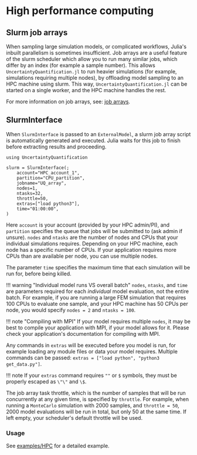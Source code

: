 # High performance computing

## Slurm job arrays

When sampling large simulation models, or complicated workflows, Julia's inbuilt parallelism is sometimes insufficient. Job arrays are a useful feature of the slurm scheduler which allow you to run many similar jobs, which differ by an index (for example a sample number). This allows `UncertaintyQuantification.jl` to run heavier simulations (for example, simulations requiring multiple nodes), by offloading model sampling to an HPC machine using slurm. This way, `UncertaintyQuantification.jl` can be started on a single worker, and the HPC machine handles the rest.

For more information on job arrays, see: [job arrays](https://slurm.schedmd.com/job_array.html).

## SlurmInterface

When `SlurmInterface` is passed to an `ExternalModel`, a slurm job array script is automatically generated and executed. Julia waits for this job to finish before extracting results and proceeding.

```@example hpc
using UncertaintyQuantification

slurm = SlurmInterface(;
    account="HPC_account_1",
    partition="CPU_partition",
    jobname="UQ_array",
    nodes=1,
    ntasks=32,
    throttle=50,
    extras=["load python3"],
    time="01:00:00",
)
```

Here `account` is your account (provided by your HPC admin/PI), and `partition` specifies the queue that jobs will be submitted to (ask admin if unsure). `nodes` and `ntasks` are the number of nodes and CPUs that your individual simulations requires. Depending on your HPC machine, each node has a specific number of CPUs. If your application requires more CPUs than are available per node, you can use multiple nodes.

The parameter `time` specifies the maximum time that each simulation will be run for, before being killed.

!!! warning "Individual model runs VS overall batch"
    `nodes`, `ntasks`, and `time` are parameters required for each _individual_ model evaluation, not the entire batch. For example, if you are running a large FEM simulation that requires 100 CPUs to evaluate one sample, and your HPC machine has 50 CPUs per node, you would specify `nodes = 2` and `ntasks = 100`.

!!! note "Compiling with MPI"
    If your model requires multiple `nodes`, it may be best to compile your application with MPI, if your model allows for it. Please check your application's documentation for compiling with MPI.

Any commands in `extras` will be executed before you model is run, for example loading any module files or data your model requires. Multiple commands can be passed: `extras = ["load python", "python3 get_data.py"]`.

!!! note
    If your `extras` command requires `""` or `$` symbols, they must be properly escaped as `\"\"` and `\$`.

The job array task throttle, which is the number of samples that will be run concurrently at any given time, is specified by `throttle`. For example, when running a `MonteCarlo` simulation with 2000 samples, and `throttle = 50`, 2000 model evaluations will be run in total, but only 50 at the same time. If left empty, your scheduler's default throttle will be used.

### Usage

See [examples/HPC](../examples/hpc.md) for a detailed example.

